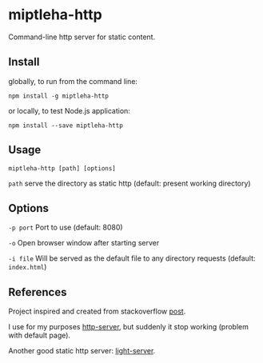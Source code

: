 # miptleha-http

Command-line http server for static content.

## Install
globally, to run from the command line:

`npm install -g miptleha-http`

or locally, to test Node.js application:

`npm install --save miptleha-http`

## Usage

`miptleha-http [path] [options]`

`path` serve the directory as static http (default: present working directory)

## Options

`-p port` Port to use (default: 8080)

`-o` Open browser window after starting server

`-i file` Will be served as the default file to any directory requests (default: `index.html`) 

## References

Project inspired and created from stackoverflow [post](https://stackoverflow.com/questions/16333790/node-js-quick-file-server-static-files-over-http).

I use for my purposes [http-server](https://github.com/http-party/http-server/), but suddenly it stop working (problem with default page).

Another good static http server: [light-server](https://github.com/txchen/light-server).
